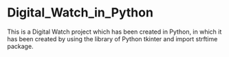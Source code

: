 # Digital_Watch_in_Python
This is a Digital Watch project which has been created in Python, in which it has been created by using the library of Python tkinter and import strftime package.
